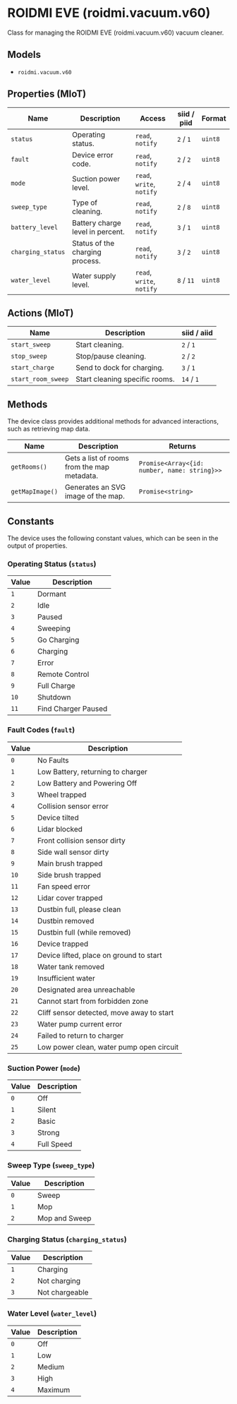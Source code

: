 # ROIDMI EVE (roidmi.vacuum.v60)

Class for managing the ROIDMI EVE (roidmi.vacuum.v60) vacuum cleaner.

## Models

- `roidmi.vacuum.v60`

## Properties (MIoT)

| Name | Description | Access | siid / piid | Format |
|---|---|---|---|---|
| `status` | Operating status. | `read`, `notify` | `2` / `1` | `uint8` |
| `fault` | Device error code. | `read`, `notify` | `2` / `2` | `uint8` |
| `mode` | Suction power level. | `read`, `write`, `notify` | `2` / `4` | `uint8` |
| `sweep_type` | Type of cleaning. | `read`, `notify` | `2` / `8` | `uint8` |
| `battery_level` | Battery charge level in percent. | `read`, `notify` | `3` / `1` | `uint8` |
| `charging_status` | Status of the charging process. | `read`, `notify` | `3` / `2` | `uint8` |
| `water_level` | Water supply level. | `read`, `write`, `notify` | `8` / `11` | `uint8` |

## Actions (MIoT)

| Name | Description | siid / aiid |
|---|---|---|
| `start_sweep` | Start cleaning. | `2` / `1` |
| `stop_sweep` | Stop/pause cleaning. | `2` / `2` |
| `start_charge` | Send to dock for charging. | `3` / `1` |
| `start_room_sweep` | Start cleaning specific rooms. | `14` / `1` |

## Methods

The device class provides additional methods for advanced interactions, such as retrieving map data.

| Name | Description | Returns |
|---|---|---|
| `getRooms()` | Gets a list of rooms from the map metadata. | `Promise<Array<{id: number, name: string}>>` |
| `getMapImage()` | Generates an SVG image of the map. | `Promise<string>` |

## Constants

The device uses the following constant values, which can be seen in the output of properties.

### Operating Status (`status`)

| Value | Description |
|---|---|
| `1` | Dormant |
| `2` | Idle |
| `3` | Paused |
| `4` | Sweeping |
| `5` | Go Charging |
| `6` | Charging |
| `7` | Error |
| `8` | Remote Control |
| `9` | Full Charge |
| `10` | Shutdown |
| `11` | Find Charger Paused |

### Fault Codes (`fault`)

| Value | Description |
|---|---|
| `0` | No Faults |
| `1` | Low Battery, returning to charger |
| `2` | Low Battery and Powering Off |
| `3` | Wheel trapped |
| `4` | Collision sensor error |
| `5` | Device tilted |
| `6` | Lidar blocked |
| `7` | Front collision sensor dirty |
| `8` | Side wall sensor dirty |
| `9` | Main brush trapped |
| `10` | Side brush trapped |
| `11` | Fan speed error |
| `12` | Lidar cover trapped |
| `13` | Dustbin full, please clean |
| `14` | Dustbin removed |
| `15` | Dustbin full (while removed) |
| `16` | Device trapped |
| `17` | Device lifted, place on ground to start |
| `18` | Water tank removed |
| `19` | Insufficient water |
| `20` | Designated area unreachable |
| `21` | Cannot start from forbidden zone |
| `22` | Cliff sensor detected, move away to start |
| `23` | Water pump current error |
| `24` | Failed to return to charger |
| `25` | Low power clean, water pump open circuit |

### Suction Power (`mode`)

| Value | Description |
|---|---|
| `0` | Off |
| `1` | Silent |
| `2` | Basic |
| `3` | Strong |
| `4` | Full Speed |

### Sweep Type (`sweep_type`)

| Value | Description |
|---|---|
| `0` | Sweep |
| `1` | Mop |
| `2` | Mop and Sweep |

### Charging Status (`charging_status`)

| Value | Description |
|---|---|
| `1` | Charging |
| `2` | Not charging |
| `3` | Not chargeable |

### Water Level (`water_level`)

| Value | Description |
|---|---|
| `0` | Off |
| `1` | Low |
| `2` | Medium |
| `3` | High |
| `4` | Maximum |
